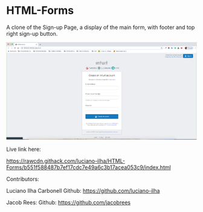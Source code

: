 # HTML-Forms

A clone of the Sign-up Page, a display of the main form, with footer and top right sign-up button.

![](images/HTML-Forms-Screenshot.png)

Live link here:

https://rawcdn.githack.com/luciano-ilha/HTML-Forms/b551f588487b7ef17cdc7e49a6c3b17acea053c9/index.html

Contributors:

Luciano Ilha Carbonell
Github: https://github.com/luciano-ilha

Jacob Rees:
Github: https://github.com/jacobrees
